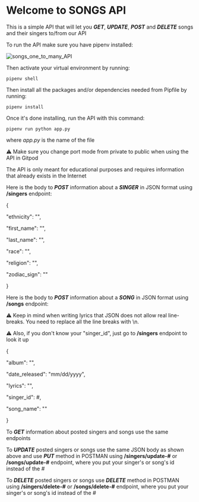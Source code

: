 
# Welcome to SONGS API

This is a simple API that will let you ***GET***, ***UPDATE***, ***POST*** and ***DELETE*** songs and their singers to/from our API

To run the API make sure you have pipenv installed:

![songs_one_to_many_API](https://user-images.githubusercontent.com/42359973/102143003-48c32400-3e31-11eb-9139-8b95cb1d4f48.gif)


Then activate your virtual environment by running:

```
pipenv shell
```

Then install all the packages and/or dependencies needed from Pipfile by running:

```
pipenv install
```

Once it's done installing, run the API with this command:

```
pipenv run python app.py
```

where *app.py* is the name of the file

⚠️ Make sure you change port mode from private to public when using the API in Gitpod

The API is only meant for educational purposes and requires information that already exists in the Internet


Here is the body to ***POST*** information about a ***SINGER*** in JSON format using **/singers** endpoint:

{

"ethnicity": "",

"first_name": "",

"last_name": "",

"race": "",

"religion": "",

"zodiac_sign": ""

}

Here is the body to ***POST*** information about a ***SONG*** in JSON format using **/songs** endpoint:

⚠️ Keep in mind when writing lyrics that JSON does not allow real line-breaks. You need to replace all the line breaks with \n.

⚠️ Also, if you don't know your "singer_id", just go to **/singers** endpoint to look it up

{

"album": "",

"date_released": "mm/dd/yyyy",

"lyrics": "",

"singer_id": #,

"song_name": ""

}

To ***GET*** information about posted singers and songs use the same endpoints

To ***UPDATE*** posted singers or songs use the same JSON body as shown above and use ***PUT*** method in POSTMAN using **/singers/update-#** or **/songs/update-#**
endpoint, where you put your singer's or song's id instead of the #

To ***DELETE*** posted singers or songs use ***DELETE*** method in POSTMAN using **/singers/delete-#** or **/songs/delete-#** endpoint, 
where you put your singer's or song's id instead of the #
